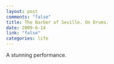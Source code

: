 ```yaml
--- 
layout: post
comments: "false"
title: The Barber of Seville. On Drums.
date: 2009-6-14
link: "false"
categories: life
---
```

A stunning performance.

<object classid="clsid:d27cdb6e-ae6d-11cf-96b8-444553540000" width="480" height="385" codebase="http://download.macromedia.com/pub/shockwave/cabs/flash/swflash.cab#version=6,0,40,0"><param name="allowFullScreen" value="true" /><param name="allowscriptaccess" value="always" /><param name="src" value="http://www.youtube.com/v/8O-hCtPfef8&amp;hl=en&amp;fs=1&amp;rel=0" /><param name="allowfullscreen" value="true" /><embed type="application/x-shockwave-flash" width="480" height="385" src="http://www.youtube.com/v/8O-hCtPfef8&amp;hl=en&amp;fs=1&amp;rel=0" allowscriptaccess="always" allowfullscreen="true"></embed></object>
